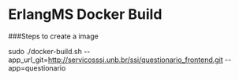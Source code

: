 ErlangMS Docker Build
====


###Steps to create a image

sudo ./docker-build.sh  --app_url_git=http://servicosssi.unb.br/ssi/questionario_frontend.git --app=questionario



